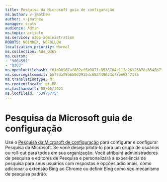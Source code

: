 ```yaml
---
title: Pesquisa da Microsoft guia de configuração
ms.author: v-jmathew
author: v-jmathew
manager: scotv
audience: Admin
ms.topic: article
ms.service: o365-administration
ROBOTS: NOINDEX, NOFOLLOW
localization_priority: Normal
ms.collection: Adm_O365
ms.custom:
- "9004591"
- "8203"
ms.openlocfilehash: f61d90967af882ef5b9871e8535704e112e26125878e6540b772f2ae54e83d37
ms.sourcegitcommit: b5f7da89a650d2915dc652449623c78be6247175
ms.translationtype: MT
ms.contentlocale: pt-BR
ms.lasthandoff: 08/05/2021
ms.locfileid: "53975775"
---
```

# <a name="microsoft-search-setup-guide"></a>Pesquisa da Microsoft guia de configuração

Use o [Pesquisa da Microsoft de configuração](https://go.microsoft.com/fwlink/?linkid=2153798) para configurar e configurar Pesquisa da Microsoft. Se você deseja pilotá-lo para um grupo de usuários ou roll-out para todos em sua organização. Você atribuirá administradores de pesquisa e editores de Pesquisa e personalizará a experiência de pesquisa para seus usuários com respostas e opções adicionais, como adicionar a extensão Bing ao Chrome ou definir Bing como seu mecanismo de pesquisa padrão.
